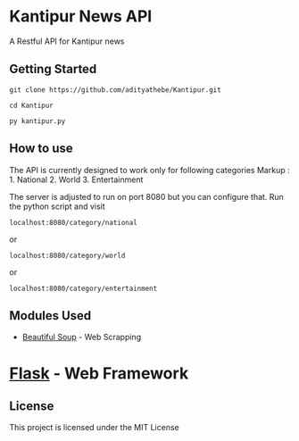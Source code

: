 # Kantipur News API

A Restful API for Kantipur news

## Getting Started

```
git clone https://github.com/adityathebe/Kantipur.git
```
```
cd Kantipur
```
```
py kantipur.py
```

## How to use

The API is currently designed to work only for following categories
Markup : 1. National
         2. World
         3. Entertainment

The server is adjusted to run on port 8080 but you can configure that.
Run the python script and visit 
```
localhost:8080/category/national
```
or
```
localhost:8080/category/world
```
or
```
localhost:8080/category/entertainment
```

## Modules Used

* [Beautiful Soup](https://www.crummy.com/software/BeautifulSoup/) - Web Scrapping
# [Flask](http://flask.pocoo.org/) - Web Framework

## License

This project is licensed under the MIT License